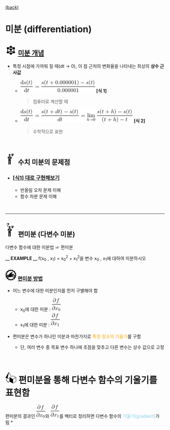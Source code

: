 [(back)](https://github.com/DoranLyong/DL_coding_master/tree/master/Self_tutorial/3_learning/MNIST_learning/4_renew-parameter)

# 미분 (differentiation)

## <img src="definition.png" width=35> [미분 개념](https://blog.naver.com/cheeryun/221453596358)
* 특정 시점에 가까워 질 때(dt → 0), 이 점 근처의 변화율을 나타내는 최상의 <b>상수 근사값</b> <br/>

    * <img  src="diff.gif" >   <b>[식 1]</b> <br/> 
        > 컴퓨터로 계산할 때 

    * <img src="diff_math.gif"> <b>[식 2]</b> <br/>
        > 수학적으로 표현 


<br/>

## <img src="meeting_problem.png" width=35> 수치 미분의 문제점 

* ###   [[식1] 대로 구현해보기](https://github.com/DoranLyong/DL_coding_master/tree/master/Self_tutorial/3_learning/MNIST_learning/4_renew-parameter/1_diff/1_diff_eq)
    * 반올림 오차 문제 이해
    * 함수 차분 문제 이해 

<br/>

***

## <img src="6_but_why.png" width=35> 편미분 (다변수 미분)
 다변수 함수에 대한 미분법 ☞ 편미분 
    
<b>__ EXAMPLE __ </b> f(x<sub>0</sub> ,  x<sub>1</sub>) = x<sub>0</sub><sup>2</sup> + x<sub>1</sub><sup>2</sup>을 변수 x<sub>0</sub> , x<sub>1</sub>에 대하여 미분하시오 


### <img src="5_how_to_do.png" width=35> [편미분 방법](https://github.com/DoranLyong/DL_coding_master/tree/master/Self_tutorial/3_learning/MNIST_learning/4_renew-parameter/1_diff/2_partial_deriv)
* 어느 변수에 대한 미분인지를 먼저 구별해야 함 
    * x<sub>0</sub>에 대한 미분 :   <img src="partial_x0.gif" >
    * x<sub>1</sub>에 대한 미분 : <img src="partial_x1.gif">

* 편미분은 변수가 하나인 미분과 마찬가지로 <span style="color:orange"> 특정 장소의 기울기</span>를 구함 
    * 단, 여러 변수 중 목표 변수 하나에 초점을 맞추고 다른 변수는 상수 값으로 고정 

<br/>

# <img src="what_to_do_object.png" width=35> 편미분을 통해 다변수 함수의 기울기를 표현함 
편미분의 결과인 <img src="partial_x0.gif">와 <img src="partial_x1.gif">를 벡터로 정리하면 다변수 함수의 <span style="color:skyblue">기울기(gradient)</span>가 됨 
* 

